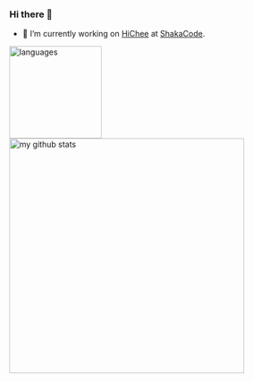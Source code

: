### Hi there 👋

- 🔭 I’m currently working on [HiChee](https://hichee.com) at [ShakaCode](https://www.shakacode.com/).

<p>
    <img src="https://github-readme-stats.vercel.app/api/top-langs/?username=rubenochiavone&layout=compact" alt="languages" height="165">
    <img src="https://github-readme-stats.vercel.app/api?username=rubenochiavone&show_icons=true&layout=compact" alt="my github stats" width="420"/>&nbsp;
</p>

<!--
**rubenochiavone/rubenochiavone** is a ✨ _special_ ✨ repository because its `README.md` (this file) appears on your GitHub profile.

Here are some ideas to get you started:

- 🌱 I’m currently learning ...
- 👯 I’m looking to collaborate on ...
- 🤔 I’m looking for help with ...
- 💬 Ask me about ...
- 📫 How to reach me: ...
- 😄 Pronouns: ...
- ⚡ Fun fact: ...
-->
